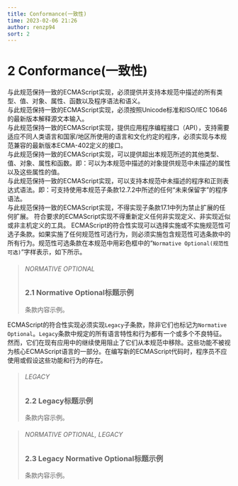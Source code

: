 ```yaml
---
title: Conformance(一致性)
time: 2023-02-06 21:26
author: renzp94
sort: 2
---
```


# 2 Conformance(一致性)

与此规范保持一致的ECMAScript实现，必须提供并支持本规范中描述的所有类型、值、对象、属性、函数以及程序语法和语义。
<br />
与此规范保持一致的ECMAScript实现，必须按照Unicode标准和ISO/IEC 10646的最新版本解释源文本输入。
<br />
与此规范保持一致的ECMAScript实现，提供应用程序编程接口（API），支持需要适应不同人类语言和国家/地区所使用的语言和文化约定的程序，必须实现与本规范兼容的最新版本ECMA-402定义的接口。
<br />
与此规范保持一致的ECMAScript实现，可以提供超出本规范所述的其他类型、值、对象、属性和函数。即：可以为本规范中描述的对象提供规范中未描述的属性以及这些属性的值。
<br />
与此规范保持一致的ECMAScript实现，可以支持本规范中未描述的程序和正则表达式语法。即：可支持使用本规范子条款12.7.2中所述的任何“未来保留字”的程序语法。
<br />
与此规范保持一致的ECMAScript实现，不得实现子条款17.1中列为禁止扩展的任何扩展。
符合要求的ECMAScript实现不得重新定义任何非实现定义、非实现近似或非主机定义的工具。
ECMAScript的符合性实现可以选择实施或不实施规范性可选子条款。如果实施了任何规范性可选行为，则必须实施包含规范性可选条款中的所有行为。规范性可选条款在本规范中用彩色框中的“`Normative Optional(规范性可选)`”字样表示，如下所示。

> <h6 style="color: var(--c-warning);">NORMATIVE OPTIONAL</h6>
> <h3>2.1 Normative Optional标题示例</h3>
> 条款内容示例。

ECMAScript的符合性实现必须实现`Legacy`子条款，除非它们也标记为`Normative Optional`。`Legacy`条款中规定的所有语言特性和行为都有一个或多个不良特征。然而，它们在现有应用中的继续使用阻止了它们从本规范中移除。这些功能不被视为核心ECMAScript语言的一部分。在编写新的ECMAScript代码时，程序员不应使用或假设这些功能和行为的存在。

> <h6 style="color: var(--c-warning);">LEGACY</h6>
> <h3>2.2 Legacy标题示例</h3>
> 条款内容示例。

> <h6 style="color: var(--c-warning);">NORMATIVE OPTIONAL, LEGACY</h6>
> <h3>2.3 Legacy Normative Optional标题示例</h3>
> 条款内容示例。